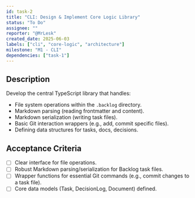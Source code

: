 ```yaml
---
id: task-2
title: "CLI: Design & Implement Core Logic Library"
status: "To Do"
assignee: ""
reporter: "@MrLesk"
created_date: 2025-06-03
labels: ["cli", "core-logic", "architecture"]
milestone: "M1 - CLI"
dependencies: ["task-1"]
---
```


## Description

Develop the central TypeScript library that handles:

- File system operations within the `.backlog` directory.
- Markdown parsing (reading frontmatter and content).
- Markdown serialization (writing task files).
- Basic Git interaction wrappers (e.g., add, commit specific files).
- Defining data structures for tasks, docs, decisions.

## Acceptance Criteria

- [ ] Clear interface for file operations.
- [ ] Robust Markdown parsing/serialization for Backlog task files.
- [ ] Wrapper functions for essential Git commands (e.g., commit changes to a task file).
- [ ] Core data models (Task, DecisionLog, Document) defined.
